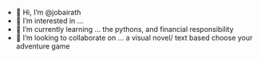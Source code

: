 - 👋 Hi, I’m @jobairath
- 👀 I’m interested in ... 
- 🌱 I’m currently learning ... the pythons, and financial responsibility
- 💞️ I’m looking to collaborate on ... a visual novel/ text based choose your adventure game 

<!---
jobairath/jobairath is a ✨ special ✨ repository because its `README.md` (this file) appears on your GitHub profile.
You can click the Preview link to take a look at your changes.
--->
